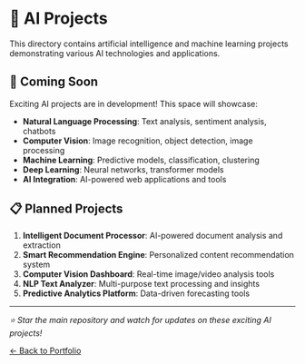 # 🤖 AI Projects

This directory contains artificial intelligence and machine learning projects demonstrating various AI technologies and applications.

## 🚀 Coming Soon

Exciting AI projects are in development! This space will showcase:

- **Natural Language Processing**: Text analysis, sentiment analysis, chatbots
- **Computer Vision**: Image recognition, object detection, image processing
- **Machine Learning**: Predictive models, classification, clustering
- **Deep Learning**: Neural networks, transformer models
- **AI Integration**: AI-powered web applications and tools

## 📋 Planned Projects

1. **Intelligent Document Processor**: AI-powered document analysis and extraction
2. **Smart Recommendation Engine**: Personalized content recommendation system
3. **Computer Vision Dashboard**: Real-time image/video analysis tools
4. **NLP Text Analyzer**: Multi-purpose text processing and insights
5. **Predictive Analytics Platform**: Data-driven forecasting tools

---

*⭐ Star the main repository and watch for updates on these exciting AI projects!*

[← Back to Portfolio](../README.md)

